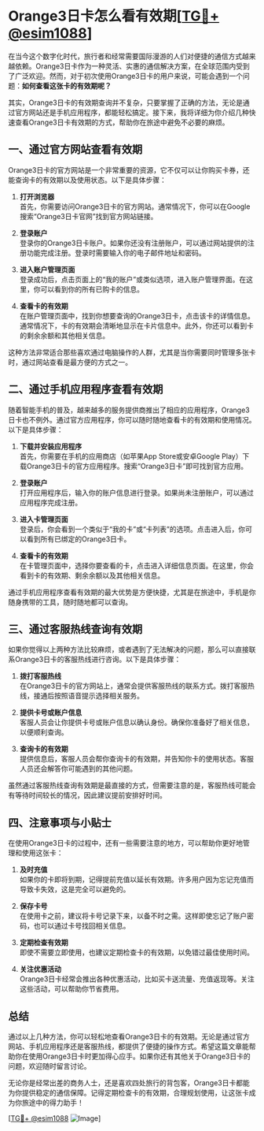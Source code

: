 # Orange3日卡怎么看有效期[[TG💪+ @esim1088](https://t.me/s/esim1088)]

在当今这个数字化时代，旅行者和经常需要国际漫游的人们对便捷的通信方式越来越依赖。Orange3日卡作为一种灵活、实惠的通信解决方案，在全球范围内受到了广泛欢迎。然而，对于初次使用Orange3日卡的用户来说，可能会遇到一个问题：**如何查看这张卡的有效期呢？**  

其实，Orange3日卡的有效期查询并不复杂，只要掌握了正确的方法，无论是通过官方网站还是手机应用程序，都能轻松搞定。接下来，我将详细为你介绍几种快速查看Orange3日卡有效期的方式，帮助你在旅途中避免不必要的麻烦。

## 一、通过官方网站查看有效期

Orange3日卡的官方网站是一个非常重要的资源，它不仅可以让你购买卡券，还能查询卡的有效期以及使用状态。以下是具体步骤：

1. **打开浏览器**  
   首先，你需要访问Orange3日卡的官方网站。通常情况下，你可以在Google搜索“Orange3日卡官网”找到官方网站链接。  

2. **登录账户**  
   登录你的Orange3日卡账户。如果你还没有注册账户，可以通过网站提供的注册功能完成注册。登录时需要输入你的电子邮件地址和密码。  

3. **进入账户管理页面**  
   登录成功后，点击页面上的“我的账户”或类似选项，进入账户管理界面。在这里，你可以看到你的所有已购卡的信息。  

4. **查看卡的有效期**  
   在账户管理页面中，找到你想要查询的Orange3日卡，点击该卡的详情信息。通常情况下，卡的有效期会清晰地显示在卡片信息中。此外，你还可以看到卡的剩余余额和其他相关信息。

这种方法非常适合那些喜欢通过电脑操作的人群，尤其是当你需要同时管理多张卡时，通过网站查看是最方便的方式之一。

## 二、通过手机应用程序查看有效期

随着智能手机的普及，越来越多的服务提供商推出了相应的应用程序，Orange3日卡也不例外。通过官方应用程序，你可以随时随地查看卡的有效期和使用情况。以下是具体步骤：

1. **下载并安装应用程序**  
   首先，你需要在手机的应用商店（如苹果App Store或安卓Google Play）下载Orange3日卡的官方应用程序。搜索“Orange3日卡”即可找到官方应用。  

2. **登录账户**  
   打开应用程序后，输入你的账户信息进行登录。如果尚未注册账户，可以通过应用程序完成注册。  

3. **进入卡管理页面**  
   登录后，你会看到一个类似于“我的卡”或“卡列表”的选项。点击进入后，你可以看到所有已绑定的Orange3日卡。  

4. **查看卡的有效期**  
   在卡管理页面中，选择你要查看的卡，点击进入详细信息页面。在这里，你会看到卡的有效期、剩余余额以及其他相关信息。  

通过手机应用程序查看有效期的最大优势是方便快捷，尤其是在旅途中，手机是你随身携带的工具，随时随地都可以查询。

## 三、通过客服热线查询有效期

如果你觉得以上两种方法比较麻烦，或者遇到了无法解决的问题，那么可以直接联系Orange3日卡的客服热线进行咨询。以下是具体步骤：

1. **拨打客服热线**  
   在Orange3日卡的官方网站上，通常会提供客服热线的联系方式。拨打客服热线，接通后按照语音提示选择相关服务。  

2. **提供卡号或账户信息**  
   客服人员会让你提供卡号或账户信息以确认身份。确保你准备好了相关信息，以便顺利查询。  

3. **查询卡的有效期**  
   提供信息后，客服人员会帮你查询卡的有效期，并告知你卡的使用状态。客服人员还会解答你可能遇到的其他问题。

虽然通过客服热线查询有效期是最直接的方式，但需要注意的是，客服热线可能会有等待时间较长的情况，因此建议提前安排好时间。

## 四、注意事项与小贴士

在使用Orange3日卡的过程中，还有一些需要注意的地方，可以帮助你更好地管理和使用这张卡：

1. **及时充值**  
   如果你的卡即将到期，记得提前充值以延长有效期。许多用户因为忘记充值而导致卡失效，这是完全可以避免的。  

2. **保存卡号**  
   在使用卡之前，建议将卡号记录下来，以备不时之需。这样即使忘记了账户密码，也可以通过卡号找回相关信息。  

3. **定期检查有效期**  
   即使不需要立即使用，也建议定期检查卡的有效期，以免错过最佳使用时间。  

4. **关注优惠活动**  
   Orange3日卡经常会推出各种优惠活动，比如买卡送流量、充值返现等。关注这些活动，可以帮助你节省费用。

## 总结

通过以上几种方法，你可以轻松地查看Orange3日卡的有效期。无论是通过官方网站、手机应用程序还是客服热线，都提供了便捷的操作方式。希望这篇文章能帮助你在使用Orange3日卡时更加得心应手。如果你还有其他关于Orange3日卡的问题，欢迎随时留言讨论。

无论你是经常出差的商务人士，还是喜欢四处旅行的背包客，Orange3日卡都能为你提供稳定的通信保障。记得定期检查卡的有效期，合理规划使用，让这张卡成为你旅途中的得力助手！

[[TG💪+ @esim1088](https://t.me/s/esim1088) ![Image](https://i.postimg.cc/4NQfJmqS/Snipaste-2025-05-13-00-14-12.png)]